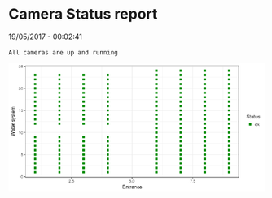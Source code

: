 Camera Status report
================
19/05/2017 - 00:02:41

    All cameras are up and running

![](camreport_files/figure-markdown_github/unnamed-chunk-2-1.png)
